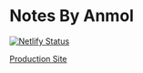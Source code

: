 # Notes By Anmol

[![Netlify Status](https://api.netlify.com/api/v1/badges/e92b2b90-e366-4f4d-b9bd-043b767fd899/deploy-status)](https://app.netlify.com/sites/determined-brown-b951b8/deploys)

[Production Site](https://www.notesbyanmol.com/)
